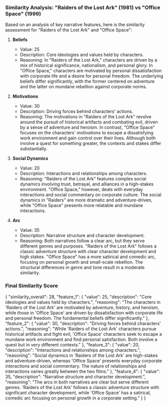 ### Similarity Analysis: "Raiders of the Lost Ark" (1981) vs "Office Space" (1999)

Based on an analysis of key narrative features, here is the similarity assessment for "Raiders of the Lost Ark" and "Office Space":

1. **Beliefs**
   - Value: 25
   - Description: Core ideologies and values held by characters.
   - Reasoning: In "Raiders of the Lost Ark," characters are driven by a mix of historical significance, nationalism, and personal glory. In "Office Space," characters are motivated by personal dissatisfaction with corporate life and a desire for personal freedom. The underlying beliefs differ significantly, with the former centered on adventure and the latter on mundane rebellion against corporate norms.

2. **Motivations**
   - Value: 30
   - Description: Driving forces behind characters' actions.
   - Reasoning: The motivations in "Raiders of the Lost Ark" revolve around the pursuit of historical artifacts and combating evil, driven by a sense of adventure and heroism. In contrast, "Office Space" focuses on the characters' motivations to escape a dissatisfying work environment and gain control over their lives. Although both involve a quest for something greater, the contexts and stakes differ substantially.

3. **Social Dynamics**
   - Value: 20
   - Description: Interactions and relationships among characters.
   - Reasoning: "Raiders of the Lost Ark" features complex social dynamics involving trust, betrayal, and alliances in a high-stakes environment. "Office Space," however, deals with everyday interactions and social commentary on corporate culture. The social dynamics in "Raiders" are more dramatic and adventure-driven, while "Office Space" presents more relatable and mundane interactions.

4. **Arc**
   - Value: 35
   - Description: Narrative structure and character development.
   - Reasoning: Both narratives follow a clear arc, but they serve different genres and purposes. "Raiders of the Lost Ark" follows a classic adventure structure with clear character development and high stakes. "Office Space" has a more satirical and comedic arc, focusing on personal growth and small-scale rebellion. The structural differences in genre and tone result in a moderate similarity.

### Final Similarity Score

{
    "similarity_overall": 28,
    "feature_1": {
        "value": 25,
        "description": "Core ideologies and values held by characters.",
        "reasoning": "The characters in 'Raiders of the Lost Ark' are motivated by adventure, history, and heroism, while those in 'Office Space' are driven by dissatisfaction with corporate life and personal freedom. The fundamental beliefs differ significantly."
    },
    "feature_2": {
        "value": 30,
        "description": "Driving forces behind characters' actions.",
        "reasoning": "While 'Raiders of the Lost Ark' characters pursue historical artifacts and fight evil, 'Office Space' characters seek to escape a mundane work environment and find personal satisfaction. Both involve a quest but in very different contexts."
    },
    "feature_3": {
        "value": 20,
        "description": "Interactions and relationships among characters.",
        "reasoning": "Social dynamics in 'Raiders of the Lost Ark' are high-stakes and adventure-driven, whereas 'Office Space' presents everyday corporate interactions and social commentary. The nature of relationships and interactions varies greatly between the two films."
    },
    "feature_4": {
        "value": 35,
        "description": "Narrative structure and character development.",
        "reasoning": "The arcs in both narratives are clear but serve different genres. 'Raiders of the Lost Ark' follows a classic adventure structure with significant character development, while 'Office Space' has a satirical, comedic arc focusing on personal growth in a corporate setting."
    }
}
